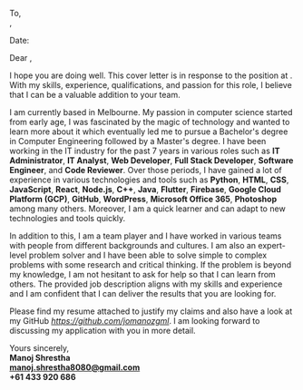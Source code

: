 To,  
**<Hiring Manager>**,  
**<Company Name>**

Date: **<Date>**

Dear **<Hiring Manager>**,

I hope you are doing well. This cover letter is in response to the **<Job Title>** position at **<Company Name>**. With my skills, experience, qualifications, and passion for this role, I believe that I can be a valuable addition to your team.

I am currently based in Melbourne. My passion in computer science started from early age, I was fascinated by the magic of technology and wanted to learn more about it which eventually led me to pursue a Bachelor's degree in Computer Engineering followed by a Master's degree. I have been working in the IT industry for the past 7 years in various roles such as **IT Administrator**, **IT Analyst**, **Web Developer**, **Full Stack Developer**, **Software Engineer**, and **Code Reviewer**. Over those periods, I have gained a lot of experience in various technologies and tools such as **Python**, **HTML**, **CSS**, **JavaScript**, **React**, **Node.js**, **C++**, **Java**, **Flutter**, **Firebase**, **Google Cloud Platform (GCP)**, **GitHub**, **WordPress**, **Microsoft Office 365**, **Photoshop** among many others. Moreover, I am a quick learner and can adapt to new technologies and tools quickly.

In addition to this, I am a team player and I have worked in various teams with people from different backgrounds and cultures. I am also an expert-level problem solver and I have been able to solve simple to complex problems with some research and critical thinking. If the problem is beyond my knowledge, I am not hesitant to ask for help so that I can learn from others. The provided job description aligns with my skills and experience and I am confident that I can deliver the results that you are looking for.

Please find my resume attached to justify my claims and also have a look at my GitHub *https://github.com/jomanozgml*. I am looking forward to discussing my application with you in more detail.

Yours sincerely,  
**Manoj Shrestha**  
**manoj.shrestha8080@gmail.com**  
**+61 433 920 686**
